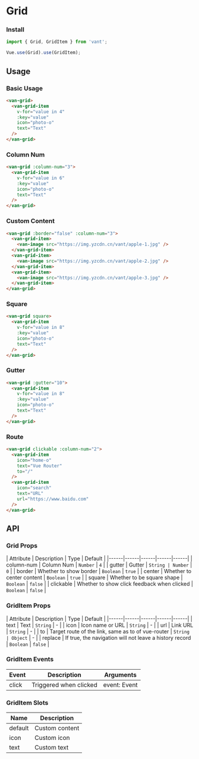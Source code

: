 # Grid

### Install

``` javascript
import { Grid, GridItem } from 'vant';

Vue.use(Grid).use(GridItem);
```

## Usage

### Basic Usage

```html
<van-grid>
  <van-grid-item
    v-for="value in 4"
    :key="value"
    icon="photo-o"
    text="Text"
  />
</van-grid>
```

### Column Num

```html
<van-grid :column-num="3">
  <van-grid-item
    v-for="value in 6"
    :key="value"
    icon="photo-o"
    text="Text"
  />
</van-grid>
```

### Custom Content

```html
<van-grid :border="false" :column-num="3">
  <van-grid-item>
    <van-image src="https://img.yzcdn.cn/vant/apple-1.jpg" />
  </van-grid-item>
  <van-grid-item>
    <van-image src="https://img.yzcdn.cn/vant/apple-2.jpg" />
  </van-grid-item>
  <van-grid-item>
    <van-image src="https://img.yzcdn.cn/vant/apple-3.jpg" />
  </van-grid-item>
</van-grid>
```

### Square

```html
<van-grid square>
  <van-grid-item
    v-for="value in 8"
    :key="value"
    icon="photo-o"
    text="Text"
  />
</van-grid>
```

### Gutter

```html
<van-grid :gutter="10">
  <van-grid-item
    v-for="value in 8"
    :key="value"
    icon="photo-o"
    text="Text"
  />
</van-grid>
```

### Route

```html
<van-grid clickable :column-num="2">
  <van-grid-item
    icon="home-o"
    text="Vue Router"
    to="/"
  />
  <van-grid-item
    icon="search"
    text="URL"
    url="https://www.baidu.com"
  />
</van-grid>
```

## API

### Grid Props

| Attribute | Description | Type | Default |
|------|------|------|------|------|
| column-num | Column Num | `Number` | `4` |
| gutter | Gutter | `String | Number` | `0` |
| border | Whether to show border | `Boolean` | `true` |
| center | Whether to center content | `Boolean` | `true` |
| square | Whether to be square shape | `Boolean` | `false` |
| clickable | Whether to show click feedback when clicked | `Boolean` | `false` |

### GridItem Props

| Attribute | Description | Type | Default |
|------|------|------|------|------|
| text | Text | `String` | - |
| icon | Icon name or URL | `String` | - |
| url | Link URL | `String` | - |
| to | Target route of the link, same as to of vue-router | `String | Object` | - |
| replace | If true, the navigation will not leave a history record | `Boolean` | `false` |

### GridItem Events

| Event | Description | Arguments |
|------|------|------|
| click | Triggered when clicked | event: Event |

### GridItem Slots

| Name | Description |
|------|------|
| default | Custom content |
| icon | Custom icon |
| text | Custom text |
